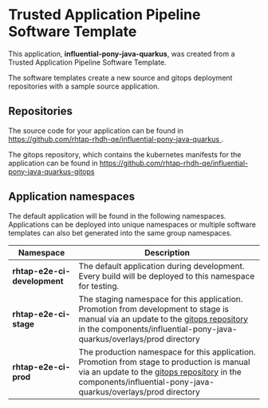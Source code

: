 # Trusted Application Pipeline Software Template

This application, **influential-pony-java-quarkus**, was created from a Trusted Application Pipeline Software Template.

The software templates create a new source and gitops deployment repositories with a sample source application. 

## Repositories

The source code for your application can be found in [https://github.com/rhtap-rhdh-qe/influential-pony-java-quarkus ](https://github.com/rhtap-rhdh-qe/influential-pony-java-quarkus ).
 
The gitops repository, which contains the kubernetes manifests for the application can be found in 
[https://github.com/rhtap-rhdh-qe/influential-pony-java-quarkus-gitops ](https://github.com/rhtap-rhdh-qe/influential-pony-java-quarkus-gitops ) 

## Application namespaces 

The default application will be found in the following namespaces. Applications can be deployed into unique namespaces or multiple software templates can also bet generated into the same group namespaces.  

|  Namespace   |  Description   |  
| -------- | -------- |   
| **rhtap-e2e-ci-development** | The default application during development. Every build will be deployed to this namespace for testing. | 
| **rhtap-e2e-ci-stage** | The staging namespace for this application. Promotion from development to stage is manual via an update to the [gitops repository](https://github.com/rhtap-rhdh-qe/influential-pony-java-quarkus-gitops ) in the components/influential-pony-java-quarkus/overlays/prod directory |  
| **rhtap-e2e-ci-prod** | The production namespace for this application. Promotion from stage to production is manual via an update to the [gitops repository](https://github.com/rhtap-rhdh-qe/influential-pony-java-quarkus-gitops ) in the components/influential-pony-java-quarkus/overlays/prod directory | 